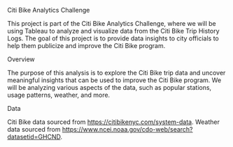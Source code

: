 Citi Bike Analytics Challenge

This project is part of the Citi Bike Analytics Challenge, where we will be using Tableau to analyze and visualize data from the Citi Bike Trip History Logs. The goal of this project is to provide data insights to city officials to help them publicize and improve the Citi Bike program.

Overview

The purpose of this analysis is to explore the Citi Bike trip data and uncover meaningful insights that can be used to improve the Citi Bike program. We will be analyzing various aspects of the data, such as popular stations, usage patterns, weather, and more.

Data

Citi Bike data sourced from https://citibikenyc.com/system-data.
Weather data sourced from https://www.ncei.noaa.gov/cdo-web/search?datasetid=GHCND.
